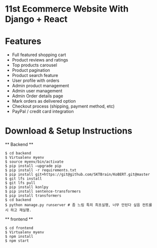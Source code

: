 # 11st Ecommerce Website With Django + React



# Features
* Full featured shopping cart
* Product reviews and ratings
* Top products carousel
* Product pagination
* Product search feature
* User profile with orders
* Admin product management
* Admin user management
* Admin Order details page
* Mark orders as delivered option
* Checkout process (shipping, payment method, etc)
* PayPal / credit card integration


# Download & Setup Instructions

** Backend **

```shell
$ cd backend
$ Virtualenv myenv
$ source myenv/bin/activate
$ pip install —upgrade pip
$ pip install -r requirements.txt
$ pip install git+https://git@github.com/SKTBrain/KoBERT.git@master
$ git lfs install
$ git lfs pull
$ pip install konlpy
$ pip install sentence-transformers
$ pip install transformers
$ cd backend
$ python manage.py runserver # 좀 느림 특히 최초실행, 너무 안된다 싶음 컨트롤 시 하고 재실행.
```

 ** frontend  **
 
```shell
$ cd frontend
$ Virtualenv myenv
$ npm install
$ npm start
```
